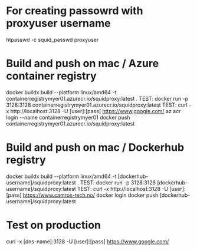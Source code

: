 # For creating passowrd with proxyuser username
htpasswd -c squid_passwd proxyuser


# Build and push on mac / Azure container registry
docker buildx build --platform linux/amd64 -t containerregistrymyer01.azurecr.io/squidproxy:latest .
TEST: docker run -p 3128:3128 containerregistrymyer01.azurecr.io/squidproxy:latest
TEST: curl -x http://localhost:3128 -U [user]:[pass] https://www.google.com/
az acr login --name containerregistrymyer01
docker push containerregistrymyer01.azurecr.io/squidproxy:latest


# Build and push on mac / Dockerhub registry
docker buildx build --platform linux/amd64 -t [dockerhub-username]/squidproxy:latest .
TEST: docker run -p 3128:3128 [dockerhub-username]/squidproxy:latest
TEST: curl -x http://localhost:3128 -U [user]:[pass] https://www.camros-tech.no/
docker login
docker push [dockerhub-username]/squidproxy:latest


# Test on production
curl -x [dns-name]:3128 -U [user]:[pass] https://www.google.com/
